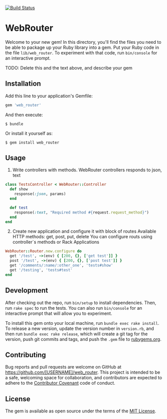 [![Build Status](https://travis-ci.org/superedriver/web_router.svg?branch=master)](https://travis-ci.org/superedriver/web_router)


# WebRouter

Welcome to your new gem! In this directory, you'll find the files you need to be able to package up your Ruby library into a gem. Put your Ruby code in the file `lib/web_router`. To experiment with that code, run `bin/console` for an interactive prompt.

TODO: Delete this and the text above, and describe your gem

## Installation

Add this line to your application's Gemfile:

```ruby
gem 'web_router'
```

And then execute:

    $ bundle

Or install it yourself as:

    $ gem install web_router

## Usage

1. Write controllers with methods. WebRouter controllers responds to json, text

```ruby
class TestsController < WebRouter::Controller
  def show
    response(:json, params)
  end

  def test
    response(:text, "Required method #{request.request_method}")
  end
end
```

2. Create new application and configure it with block of routes
Available HTTP methods: get, post, put, delete
You can configure routs using controller`s methods or Rack Applications

```ruby
WebRouter::Router.new.configure do
  get '/test', ->(env) { [200, {}, ['get test']] }
  post '/test', ->(env) { [200, {}, ['post test']] }
  get '/comments/:name/:other_one', 'tests#show'
  get '/testing', 'tests#test'
end

```
## Development

After checking out the repo, run `bin/setup` to install dependencies. Then, run `rake spec` to run the tests. You can also run `bin/console` for an interactive prompt that will allow you to experiment.

To install this gem onto your local machine, run `bundle exec rake install`. To release a new version, update the version number in `version.rb`, and then run `bundle exec rake release`, which will create a git tag for the version, push git commits and tags, and push the `.gem` file to [rubygems.org](https://rubygems.org).

## Contributing

Bug reports and pull requests are welcome on GitHub at https://github.com/[USERNAME]/web_router. This project is intended to be a safe, welcoming space for collaboration, and contributors are expected to adhere to the [Contributor Covenant](http://contributor-covenant.org) code of conduct.


## License

The gem is available as open source under the terms of the [MIT License](http://opensource.org/licenses/MIT).

